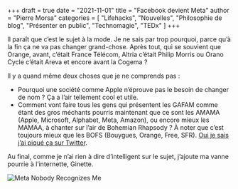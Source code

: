 +++
draft       = true
date        = "2021-11-01"
title       = "Facebook devient Meta"
author      = "Pierre Morsa"
categories  = [ "Lifehacks", "Nouvelles", "Philosophie de blog", "Présenter en public", "Technomagie", "TEDx" ]
+++

Il paraît que c’est le sujet à la mode. Je ne sais par trop pourquoi, parce qu’à la fin ça ne va pas changer grand-chose. Après tout, qui se souvient que Orange, avant, c’était France Télécom, Altria c’était Philip Morris ou Orano Cycle c’était Areva et encore avant la Cogema ?

Il y a quand même deux choses que je ne comprends pas :

* Pourquoi une société comme Apple n’éprouve pas le besoin de changer de nom ? Ça a l’air tellement cool et utile.
* Comment vont faire tous les gens qui présentent les GAFAM comme étant des gros méchants pourris maintenant que ce sont les AMAMA (Apple, Microsoft, Alphabet, Meta, Amazon), ou encore mieux les MAMAA, à chanter sur l’air de Bohemian Rhapsody ? À noter que c’est toujours mieux que les BOFS (Bouygues, Orange, Free, SFR). [Oui je sais j’ai piqué ça sur Twitter](https://twitter.com/pbeyssac/status/1435609527068545030).

Au final, comme je n’ai rien à dire d’intelligent sur le sujet, j’ajoute ma vanne pourrie à l’internette, Ginette.

![Meta Nobody Recognizes Me](/pictures/2021/11/meta-nobody-recognizes-me.jpg)